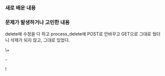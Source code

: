 <p>
<h3>새로 배운 내용</h3>
</p>

<p>
<h3>문제가 발생하거나 고민한 내용</h3>
delete에 수정을 다 하고 process_delete에 POST로 안바꾸고 GET으로 그대로 뒀더니 삭제가 되지 않고, 그대로 있었다. 
</p>

<p>
\+

\-

\!
</p>
